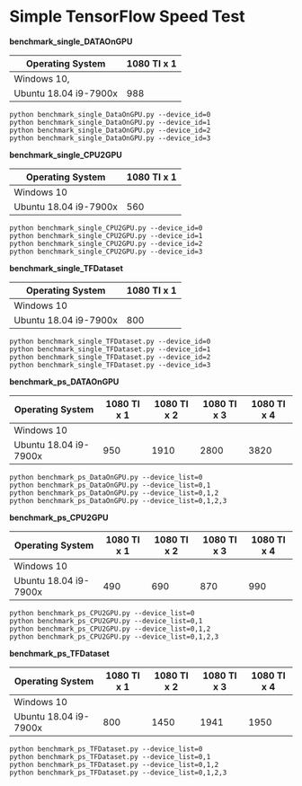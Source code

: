 Simple TensorFlow Speed Test
===

__benchmark_single_DATAOnGPU__

| Operating System | 1080 TI x 1 |
|-------|------------|
| Windows 10,  | |
| Ubuntu 18.04 i9-7900x| 988 |


```
python benchmark_single_DataOnGPU.py --device_id=0
python benchmark_single_DataOnGPU.py --device_id=1
python benchmark_single_DataOnGPU.py --device_id=2
python benchmark_single_DataOnGPU.py --device_id=3
```


__benchmark_single_CPU2GPU__

| Operating System | 1080 TI x 1 |
|-------|------------|
| Windows 10 | |
| Ubuntu 18.04 i9-7900x| 560 |

```
python benchmark_single_CPU2GPU.py --device_id=0
python benchmark_single_CPU2GPU.py --device_id=1
python benchmark_single_CPU2GPU.py --device_id=2
python benchmark_single_CPU2GPU.py --device_id=3
```

__benchmark_single_TFDataset__

| Operating System | 1080 TI x 1 |
|-------|------------|
| Windows 10 | |
| Ubuntu 18.04 i9-7900x| 800 |

```
python benchmark_single_TFDataset.py --device_id=0
python benchmark_single_TFDataset.py --device_id=1
python benchmark_single_TFDataset.py --device_id=2
python benchmark_single_TFDataset.py --device_id=3
```

__benchmark_ps_DATAOnGPU__

| Operating System | 1080 TI x 1 | 1080 TI x 2 | 1080 TI x 3 | 1080 TI x 4 |
|-------|------------|------------|------------|------------|
| Windows 10 | | | | |
| Ubuntu 18.04 i9-7900x| 950 | 1910 | 2800 | 3820 |

```
python benchmark_ps_DataOnGPU.py --device_list=0
python benchmark_ps_DataOnGPU.py --device_list=0,1
python benchmark_ps_DataOnGPU.py --device_list=0,1,2
python benchmark_ps_DataOnGPU.py --device_list=0,1,2,3
```

__benchmark_ps_CPU2GPU__

| Operating System | 1080 TI x 1 | 1080 TI x 2 | 1080 TI x 3 | 1080 TI x 4 |
|-------|------------|------------|------------|------------|
| Windows 10 | | | | |
| Ubuntu 18.04 i9-7900x| 490 | 690 | 870 | 990 |

```
python benchmark_ps_CPU2GPU.py --device_list=0
python benchmark_ps_CPU2GPU.py --device_list=0,1
python benchmark_ps_CPU2GPU.py --device_list=0,1,2
python benchmark_ps_CPU2GPU.py --device_list=0,1,2,3
```

__benchmark_ps_TFDataset__

| Operating System | 1080 TI x 1 | 1080 TI x 2 | 1080 TI x 3 | 1080 TI x 4 |
|-------|------------|------------|------------|------------|
| Windows 10 | | | | |
| Ubuntu 18.04 i9-7900x| 800 | 1450 | 1941 | 1950 |

```
python benchmark_ps_TFDataset.py --device_list=0
python benchmark_ps_TFDataset.py --device_list=0,1
python benchmark_ps_TFDataset.py --device_list=0,1,2
python benchmark_ps_TFDataset.py --device_list=0,1,2,3
```
